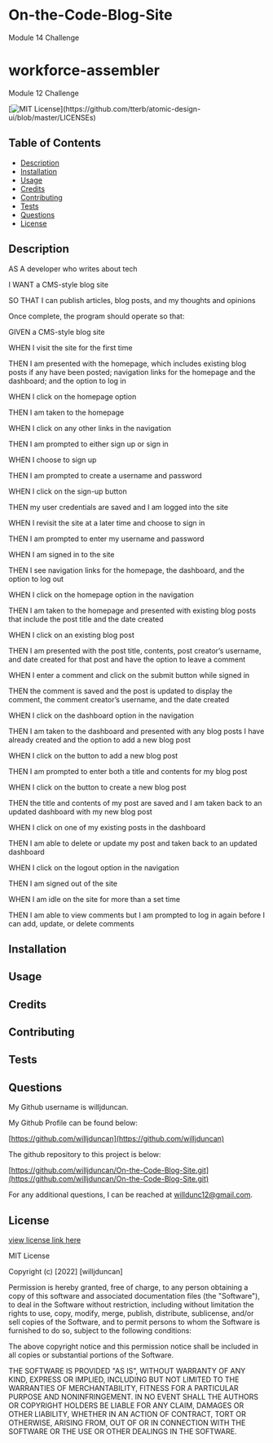 # On-the-Code-Blog-Site
Module 14 Challenge


# workforce-assembler
Module 12 Challenge

[![MIT License](https://img.shields.io/apm/l/atomic-design-ui.svg?)](https://github.com/tterb/atomic-design-ui/blob/master/LICENSEs)

        

## Table of Contents
- [Description](#description)
- [Installation](#installation)
- [Usage](#usage)
- [Credits](#credits)
- [Contributing](#contributing)
- [Tests](#tests)
- [Questions](#questions)
- [License](#license)  
        



## Description

AS A developer who writes about tech

I WANT a CMS-style blog site

SO THAT I can publish articles, blog posts, and my thoughts and opinions

<!-- Workforce Assembler is a program that allows a user to organize and store his/her organization's employee data. The challene is meant to combine everything I've learned about the back end so far, from earlier modules involving inquirer to the ability to create and fetch from databases using SQL. It will take good googling skills to assemble what I've learned into one cohesive program as well.  -->

Once complete, the program should operate so that:

GIVEN a CMS-style blog site

WHEN I visit the site for the first time

THEN I am presented with the homepage, which includes existing blog posts if any have been posted; navigation links for the homepage and the dashboard; and the option to log in

WHEN I click on the homepage option

THEN I am taken to the homepage

WHEN I click on any other links in the navigation

THEN I am prompted to either sign up or sign in

WHEN I choose to sign up

THEN I am prompted to create a username and password

WHEN I click on the sign-up button

THEN my user credentials are saved and I am logged into the site

WHEN I revisit the site at a later time and choose to sign in

THEN I am prompted to enter my username and password

WHEN I am signed in to the site

THEN I see navigation links for the homepage, the dashboard, and the option to log out

WHEN I click on the homepage option in the navigation

THEN I am taken to the homepage and presented with existing blog posts that include the post title and the date created

WHEN I click on an existing blog post

THEN I am presented with the post title, contents, post creator’s username, and date created for that post and have the option to leave a comment

WHEN I enter a comment and click on the submit button while signed in

THEN the comment is saved and the post is updated to display the comment, the comment creator’s username, and the date created

WHEN I click on the dashboard option in the navigation

THEN I am taken to the dashboard and presented with any blog posts I have already created and the option to add a new blog post

WHEN I click on the button to add a new blog post

THEN I am prompted to enter both a title and contents for my blog post

WHEN I click on the button to create a new blog post

THEN the title and contents of my post are saved and I am taken back to an updated dashboard with my new blog post

WHEN I click on one of my existing posts in the dashboard

THEN I am able to delete or update my post and taken back to an updated dashboard

WHEN I click on the logout option in the navigation

THEN I am signed out of the site

WHEN I am idle on the site for more than a set time

THEN I am able to view comments but I am prompted to log in again before I can add, update, or delete comments

<!-- The final product should allow the user to make changes to employees, jobs, and departments, while also viewing the data in informative ways. It should also provide some protections to make sure the data is safe and consistent.

I found this challenge to be particularly difficult. After setting up my sql files according to the outline provided, I began to work on the MySql requests. I had to ask for some help from a friend of mine involved in coding to begin to understand better the ins and outs of the syntax. I still have not found a way to send an alert if the request, say, for a manager's employee's returns an empty table because the id chosen is not that of a manager.

After I finally got the routes set up, I began to focus on the inquirer. Unfortunately, this also turned out to be much more challenging than anticipated. I tried to set up the inquirer so that, based on a user's choices and input, it would send fetch requests to the server. However, the terminal did not recognize my fetch function, so after much delving, I discovered I needed to download the node-fetch npm module, but then that wasn't registering, so I added "type":"module" to my package.json, and altered the prompter file to mjs from js. I then had to alter all of my imports and exports because the new system I set up didn't recognize the term "require".

Once that was sorted, writing the functions went smoothly. I had decided at the beginning of the project to include the following bonus functionality:

Update employee managers.

View employees by manager.

View employees by department.

View the total utilized budget of each department.

Adding them at the beginning made the coding easier, because it meant I could finish and test all routes before focusing on trying to get inquirer to work. Once the basic functionality was complete, I refactored the inquirer code, placing it into separate files.  -->




## Installation
<!-- 
Links to the repository can be found at [Questions](#questions).

While this project's repository is available on Github, but it does not have a front end and cannot be deployed. You must first clone the repo, then run the command "npm install" on the Terminal/Command Line in order to download the dependencies. Make sure to also download inquirer, express, console.table, and node-fetch using "npm install %package%" for each respective package. Double check to make sure package.json includes "type":"module". From there, you can fill out and edit your team. If you want to run tests, you also have to install mysql2. -->




## Usage

<!-- Once the project is cloned and the dependencies downloaded, type "npm start" to run the program. 

A screenshot of the program in action is shown below;

![screenshot of Active Site](/images/screenshot-active.png)

Screenshots of the Employee.mjs file and the employeeRoutes.js file are below: 

![screenshot of Employee.mjs](/images/screenshot-emp-mjs.png)
![screenshot of employeeRoutes](/images/screenshot-emp-routes.png)

A video explaining and demonstrating the app's functionality is below:

[https://drive.google.com/file/d/1JNGO7VeioG-pQlIhTpD2w3Q7CdHCPZYn/view](https://drive.google.com/file/d/1JNGO7VeioG-pQlIhTpD2w3Q7CdHCPZYn/view) -->


## Credits

<!-- The coding boot camp Professional README Guide found at https://coding-boot-camp.github.io/full-stack/github/professional-readme-guide was used as a template for this README. The license was picked from [https://choosealicense.com/](https://choosealicense.com/).The WHEN/THEN section of this README was based off the project assignment Acceptance Criteria. No TAs or classmates were used in the making of this challenge. I did enlist the help of an old friend who is also learning SQL at this time, Logan Kirkland, to achieve the table that shows all employees, but for all other methods I relied on myself and my googling skills. Most influence was taken particularly from U-Develop-It of Module 12 for coding related to SQL and my Team Profile Generator from the Module 10 Challenge for coding related to Inquirer. All employee names are book characters. Stack Overflow, MDN Web Docs, W3, and Google were critical to my success. MySql, Node.js, Insomnia, Express.js, npm, and npm's inquirer, express, console.table, and node-fetch packages were also used. -->



## Contributing

<!-- Other items to be added can be more employee information such as email, address, a timestamp, years with the company. We could add another table involving locations if workers are based in multiple cities. Adding a front end to this would also be a big step. Most pressing would be adding more protections to make sure the information we request gets properly vetted and the responses the user receives are informative. Setting Inquirer up so that the user can choose from department names, manager names, and employee names rather than type a user id would also help this program's functionality. -->



## Tests

<!-- No Jest tests written were made for this challenge, but Insomnia is a critical tool in letting you test the program's GET, POST, PUT, and DELETE methods. If you want to run tests, download Insomnia or some similar program, activate the program in Terminal using "npm start", and then use the Localhost URL to try the different methods.  -->



## Questions

My Github username is willjduncan.


My Github Profile can be found below:

[https://github.com/willjduncan](https://github.com/willjduncan)


The github repository to this project is below:

[https://github.com/willjduncan/On-the-Code-Blog-Site.git](https://github.com/willjduncan/On-the-Code-Blog-Site.git)


For any additional questions, I can be reached at willdunc12@gmail.com.

<!-- ADD HEROKU -->



## License

[view license link here](https://choosealicense.com/licenses/mit/)

        
MIT License

Copyright (c) [2022] [willjduncan]

Permission is hereby granted, free of charge, to any person obtaining a copy
of this software and associated documentation files (the "Software"), to deal
in the Software without restriction, including without limitation the rights
to use, copy, modify, merge, publish, distribute, sublicense, and/or sell
copies of the Software, and to permit persons to whom the Software is
furnished to do so, subject to the following conditions:

The above copyright notice and this permission notice shall be included in all
copies or substantial portions of the Software.

THE SOFTWARE IS PROVIDED "AS IS", WITHOUT WARRANTY OF ANY KIND, EXPRESS OR
IMPLIED, INCLUDING BUT NOT LIMITED TO THE WARRANTIES OF MERCHANTABILITY,
FITNESS FOR A PARTICULAR PURPOSE AND NONINFRINGEMENT. IN NO EVENT SHALL THE
AUTHORS OR COPYRIGHT HOLDERS BE LIABLE FOR ANY CLAIM, DAMAGES OR OTHER
LIABILITY, WHETHER IN AN ACTION OF CONTRACT, TORT OR OTHERWISE, ARISING FROM,
OUT OF OR IN CONNECTION WITH THE SOFTWARE OR THE USE OR OTHER DEALINGS IN THE
SOFTWARE.


<!-- Change email to username for login route-->
<!-- complete styling -->
